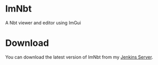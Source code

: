 # ImNbt
A Nbt viewer and editor using ImGui

# Download
You can download the latest version of ImNbt from my [Jenkins Server](https://build.lenni0451.net/job/ImNbt/).
